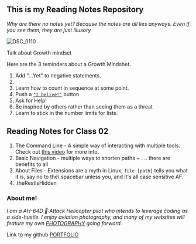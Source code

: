 ## This is my Reading Notes Repository
_Why are there no notes yet? Because the notes are all lies anyways. Even if you see them, they are just illusory_ 


![DSC_0110](https://user-images.githubusercontent.com/81983821/182227233-19fe61e8-5d38-473d-b6a0-92cd390c5338.jpg)


Talk about Growth mindset

Here are the 3 reminders about a Growth Mindshet. 

1. Add "...Yet" to negative statements. 
3. 
2. Learn how to count in sequence at some point.
4. Push a [`"I belive!"`](https://youtu.be/sIaT8Jl2zpI) button
5. Ask for Help!
7. Be inspired by others rather than seeing them as a threat
6. Learn to stick in the number limits for lists.


## Reading Notes for Class 02 

1. The Command Line - A simple way of interacting with multiple tools. Check out [this video](https://youtu.be/I4EWvMFj37g) for more info.
2. Basic Navigation - multiple ways to shorten paths ~ . .. there are benefits to all
3. About Files - Extensions are a myth in Linux,  `file [path]` tells you what it is, say no to the\ spacebar unless you\, and it's all case sensitive AF. 
4. .theRestIsHidden
### About me!

_I am a AH-64D 🚁:Attack Helicopter pilot who intends to leverage coding as a side-hustle. I enjoy aviation photography, and many of my websites will feature my own [PHOTOGRAPHY](https://www.instagram.com/flyhighfreddy/?hl=en) going forward._

Link to my github [PORTFOLIO](https://github.com/FlyHighFreddy)

